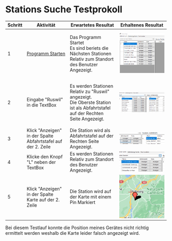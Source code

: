 # Stations Suche Testprokoll



| Schritt | Aktivität                                                     | Erwartetes Resultat                                                                                                                     | Erhaltenes Resultat                        |
| ------- | ------------------------------------------------------------- | --------------------------------------------------------------------------------------------------------------------------------------- | ------------------------------------------ |
| 1       | [Programm Starten](../projekt-setup.md)                       | <p>Das Programm Startet<br>Es sind beriets die Nächsten Stationen Relativ zum Standort des Benutzer Angezeigt.</p>                      | ![](<../../.gitbook/assets/image (2).png>) |
| 2       | Eingabe "Ruswil" in die TextBox                               | <p>Es werden Stationen Relativ zu "Ruswil" angezeigt.<br>Die Oberste Station ist als Abfahrtstafel auf der Rechten Seite Angezeigt.</p> | ![](<../../.gitbook/assets/image (5).png>) |
| 3       | Klick "Anzeigen" in der Spalte Abfahrtstafel auf der 2. Zeile | Die Station wird als Abfahrtstafel auf der Rechten Seite Angezeigt.                                                                     | ![](<../../.gitbook/assets/image (9).png>) |
| 4       | Klicke den Knopf "L" neben der TextBox                        | Es werden Stationen Relativ  zum Standort des Benutzer Angezeigt.                                                                       | ![](<../../.gitbook/assets/image (6).png>) |
| 5       | Klick "Anzeigen" in der Spalte Karte auf der 2. Zeile         | Die Station wird auf der Karte mit einem Pin Markiert                                                                                   | ![](<../../.gitbook/assets/image (3).png>) |

Bei diesem Testlauf konnte die Position meines Gerätes nicht richtig ermittelt werden weshalb die Karte leider falsch angezeigt wird.
